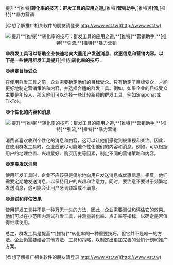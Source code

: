 提升**[推特]**转化率的技巧：群发工具的应用之道,**[推特]**营销助手,**[推特]**引流,**[推特]**暴力营销

[😍想了解推广相关软件的朋友请登录 http://www.vst.tw](http://www.vst.tw)

 <center><img src="https://vst.tw/MP4/tuiguang/png/4.png" alt="提升**[推特]**转化率的技巧：群发工具的应用之道,**[推特]**营销助手,**[推特]**引流,**[推特]**暴力营销"></center>

**😄群发工具可以帮助企业快速地向大量用户发送消息、优惠信息和营销内容。以下是一些使用群发工具提升**[推特]**转化率的技巧：**

**😄确定目标受众**

在使用群发工具之前，企业需要确定他们的目标受众。只有确定了目标受众，才能更好地制定营销策略和内容，并选择合适的群发工具。例如，如果企业的目标受众主要是年轻人，那么他们可以选择一些比较新颖的群发工具，例如Snapchat或TikTok。

**😄个性化的内容和消息**

 <center><img src="https://vst.tw/MP4/tuiguang/png/2.png" alt="提升**[推特]**转化率的技巧：群发工具的应用之道,**[推特]**营销助手,**[推特]**引流,**[推特]**暴力营销"></center>

消费者喜欢收到个性化的消息和内容，这可以让他们感觉到被重视和关注。因此，在使用群发工具时，企业应该尽可能地个性化他们的内容和消息。例如，可以根据用户的地理位置、兴趣爱好、购买历史等因素，制定不同的营销策略和内容。

**😄定期发送消息**

使用群发工具时，企业不应该只是偶尔地向用户发送消息或优惠信息。相反，他们需要定期地发送消息，以保持用户的兴趣和注意力。同时，要注意不要过于频繁地发送消息，这可能会让用户感到烦躁或不满意。

**😄测试和评估效果**

使用群发工具并不是一种万无一失的方法，因此，企业需要测试和评估它的效果。他们可以在小范围内测试群发工具，并测量转化率、点击率等指标，以确定是否值得继续使用。

总之，群发工具是提高**[推特]**转化率的一种重要技巧，但它并不是唯一的方法。企业仍需要结合其他方法、工具和策略，以制定出更加完善的营销计划和推广方案。

[😍想了解推广相关软件的朋友请登录 http://www.vst.tw](http://www.vst.tw)



